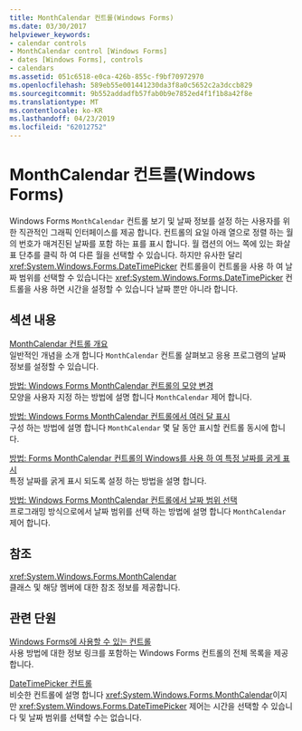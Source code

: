 ```yaml
---
title: MonthCalendar 컨트롤(Windows Forms)
ms.date: 03/30/2017
helpviewer_keywords:
- calendar controls
- MonthCalendar control [Windows Forms]
- dates [Windows Forms], controls
- calendars
ms.assetid: 051c6518-e0ca-426b-855c-f9bf70972970
ms.openlocfilehash: 589eb55e001441230da3f8a0c5652c2a3dccb829
ms.sourcegitcommit: 9b552addadfb57fab0b9e7852ed4f1f1b8a42f8e
ms.translationtype: MT
ms.contentlocale: ko-KR
ms.lasthandoff: 04/23/2019
ms.locfileid: "62012752"
---
```

# <a name="monthcalendar-control-windows-forms"></a>MonthCalendar 컨트롤(Windows Forms)
Windows Forms `MonthCalendar` 컨트롤 보기 및 날짜 정보를 설정 하는 사용자를 위한 직관적인 그래픽 인터페이스를 제공 합니다. 컨트롤의 요일 아래 열으로 정렬 하는 월의 번호가 매겨진된 날짜를 포함 하는 표를 표시 합니다. 월 캡션의 어느 쪽에 있는 화살표 단추를 클릭 하 여 다른 월을 선택할 수 있습니다. 하지만 유사한 달리 <xref:System.Windows.Forms.DateTimePicker> 컨트롤을이 컨트롤을 사용 하 여 날짜 범위를 선택할 수 있습니다는 <xref:System.Windows.Forms.DateTimePicker> 컨트롤을 사용 하면 시간을 설정할 수 있습니다 날짜 뿐만 아니라 합니다.  
  
## <a name="in-this-section"></a>섹션 내용  
 [MonthCalendar 컨트롤 개요](monthcalendar-control-overview-windows-forms.md)  
 일반적인 개념을 소개 합니다 `MonthCalendar` 컨트롤 살펴보고 응용 프로그램의 날짜 정보를 설정할 수 있습니다.  
  
 [방법: Windows Forms MonthCalendar 컨트롤의 모양 변경](how-to-change-monthcalendar-control-appearance.md)  
 모양을 사용자 지정 하는 방법에 설명 합니다 `MonthCalendar` 제어 합니다.  
  
 [방법: Windows Forms MonthCalendar 컨트롤에서 여러 달 표시](display-more-than-one-month-wf-monthcalendar-control.md)  
 구성 하는 방법에 설명 합니다 `MonthCalendar` 몇 달 동안 표시할 컨트롤 동시에 합니다.  
  
 [방법: Forms MonthCalendar 컨트롤의 Windows를 사용 하 여 특정 날짜를 굵게 표시](display-specific-days-in-bold-with-wf-monthcalendar-control.md)  
 특정 날짜를 굵게 표시 되도록 설정 하는 방법을 설명 합니다.  
  
 [방법: Windows Forms MonthCalendar 컨트롤에서 날짜 범위 선택](how-to-select-a-range-of-dates-in-the-windows-forms-monthcalendar-control.md)  
 프로그래밍 방식으로에서 날짜 범위를 선택 하는 방법에 설명 합니다 `MonthCalendar` 제어 합니다.  
  
## <a name="reference"></a>참조  
 <xref:System.Windows.Forms.MonthCalendar>  
 클래스 및 해당 멤버에 대한 참조 정보를 제공합니다.  
  
## <a name="related-sections"></a>관련 단원  
 [Windows Forms에 사용할 수 있는 컨트롤](controls-to-use-on-windows-forms.md)  
 사용 방법에 대한 정보 링크를 포함하는 Windows Forms 컨트롤의 전체 목록을 제공합니다.  
  
 [DateTimePicker 컨트롤](datetimepicker-control-windows-forms.md)  
 비슷한 컨트롤에 설명 합니다 <xref:System.Windows.Forms.MonthCalendar>이지만 <xref:System.Windows.Forms.DateTimePicker> 제어는 시간을 선택할 수 있습니다 및 날짜 범위를 선택할 수는 없습니다.
